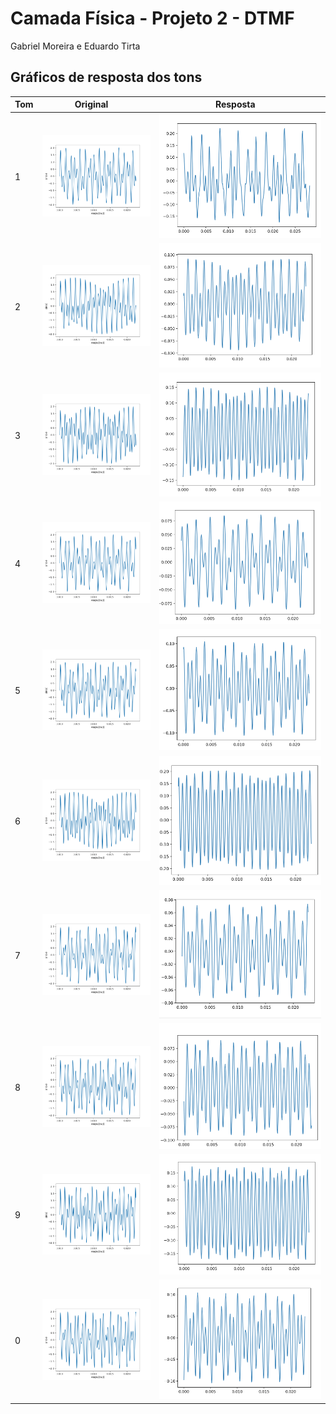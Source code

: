 # Camada Física - Projeto 2 - DTMF
Gabriel Moreira e Eduardo Tirta

## Gráficos de resposta dos tons


|  Tom  | Original      | Resposta      |
|-------| ------------- | ------------- |
|  1  |![Tom número 1](imgs/tone_original1.png)| ![Tom número 1](imgs/tone1.png) |
|  2  | ![Tom número 1](imgs/tone_original2.png)  | ![Tom número 1](imgs/tones2.png)  |
|  3  | ![Tom número 1](imgs/tone_original3.png)  | ![Tom número 1](imgs/tones3.png)  |
|  4  | ![Tom número 1](imgs/tone_original4.png)  | ![Tom número 1](imgs/tone4.png)  |
|  5  | ![Tom número 1](imgs/tone_original5.png)  | ![Tom número 1](imgs/tone5.png)  |
|  6  | ![Tom número 1](imgs/tone_original6.png)  | ![Tom número 1](imgs/tone6.png)  |
|  7  | ![Tom número 1](imgs/tone_original7.png)  | ![Tom número 1](imgs/tone7.png)  |
|  8  | ![Tom número 1](imgs/tone_original8.png)  | ![Tom número 1](imgs/tone8.png)  |
|  9  | ![Tom número 1](imgs/tone_original9.png)  | ![Tom número 1](imgs/tone9.png)  |
|  0  | ![Tom número 1](imgs/tone_original0.png)  | ![Tom número 1](imgs/tone0.png)  |






 
